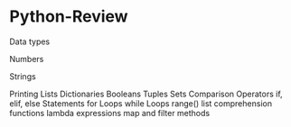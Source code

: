 # Python-Review

Data types

Numbers

Strings

Printing
Lists
Dictionaries
Booleans
Tuples
Sets
Comparison Operators
if, elif, else Statements
for Loops
while Loops
range()
list comprehension
functions
lambda expressions
map and filter
methods

